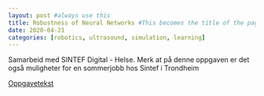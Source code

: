 ```yaml
---
layout: post #always use this
title: Robustness of Neural Networks #This becomes the title of the page
date: 2020-04-21
categories: [robotics, ultrasound, simulation, learning]
---
```


Samarbeid med SINTEF Digital - Helse. Merk at på denne oppgaven er det også muligheter for en sommerjobb hos Sintef i Trondheim

[Oppgavetekst](../assets/Robustness.pdf)
